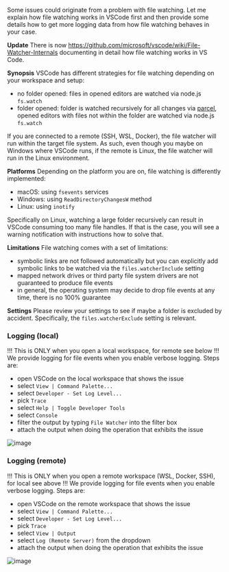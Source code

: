 Some issues could originate from a problem with file watching. Let me explain how file watching works in VSCode first and then provide some details how to get more logging data from how file watching behaves in your case.

**Update**
There is now https://github.com/microsoft/vscode/wiki/File-Watcher-Internals documenting in detail how file watching works in VS Code.

**Synopsis**
VSCode has different strategies for file watching depending on your workspace and setup:
* no folder opened: files in opened editors are watched via node.js `fs.watch`
* folder opened: folder is watched recursively for all changes via [parcel](https://github.com/parcel-bundler/watcher), opened editors with files not within the folder are watched via node.js `fs.watch`

If you are connected to a remote (SSH, WSL, Docker), the file watcher will run within the target file system. As such, even though you maybe on Windows where VSCode runs, if the remote is Linux, the file watcher will run in the Linux environment.

**Platforms**
Depending on the platform you are on, file watching is differently implemented:
* macOS: using `fsevents` services
* Windows: using `ReadDirectoryChangesW` method
* Linux: using `inotify`

Specifically on Linux, watching a large folder recursively can result in VSCode consuming too many file handles. If that is the case, you will see a warning notification with instructions how to solve that.

**Limitations**
File watching comes with a set of limitations:
* symbolic links are not followed automatically but you can explicitly add symbolic links to be watched via the `files.watcherInclude` setting
* mapped network drives or third party file system drivers are not guaranteed to produce file events
* in general, the operating system may decide to drop file events at any time, there is no 100% guarantee

**Settings**
Please review your settings to see if maybe a folder is excluded by accident. Specifically, the `files.watcherExclude` setting is relevant.

### Logging (local)
!!! This is ONLY when you open a local workspace, for remote see below !!!
We provide logging for file events when you enable verbose logging. Steps are:
* open VSCode on the local workspace that shows the issue
* select `View | Command Palette...`
* select `Developer - Set Log Level...`
* pick `Trace`
* select `Help | Toggle Developer Tools`
* select `Console`
* filter the output by typing `File Watcher` into the filter box
* attach the output when doing the operation that exhibits the issue

![image](https://user-images.githubusercontent.com/900690/156323290-f3ba6470-dfed-4066-a19c-951395611738.png)

### Logging (remote)
!!! This is ONLY when you open a remote workspace (WSL, Docker, SSH), for local see above !!!
We provide logging for file events when you enable verbose logging. Steps are:
* open VSCode on the remote workspace that shows the issue
* select `View | Command Palette...`
* select `Developer - Set Log Level...`
* pick `Trace`
* select `View | Output`
* select `Log (Remote Server)` from the dropdown
* attach the output when doing the operation that exhibits the issue

![image](https://user-images.githubusercontent.com/900690/156323886-6b7dfa25-d6ac-4316-9150-80e5c8104d04.png)